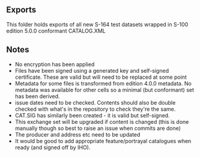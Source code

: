 ## Exports 
This folder holds exports of all new S-164 test datasets wrapped in S-100 edition 5.0.0 conformant CATALOG.XML

## Notes
* No encryption has been applied
* Files have been signed using a generated key and self-signed certificate. These are valid but will need to be replaced at some point
* Metadata for some files is transformed from edition 4.0.0 metadata. No metadata was available for other cells so a minimal (but conformant) set has been derived.
* issue dates need to be checked. Contents should also be double checked with what's in the repository to check they're the same.
* CAT.SIG has similarly been created - it is valid but self-signed.
* This exchange set will be upgraded if content is changed (this is done manually though so best to raise an issue when commits are done)
* The producer and address etc need to be updated
* It would be good to add appropriate feature/portrayal catalogues when ready (and signed off by IHO).
